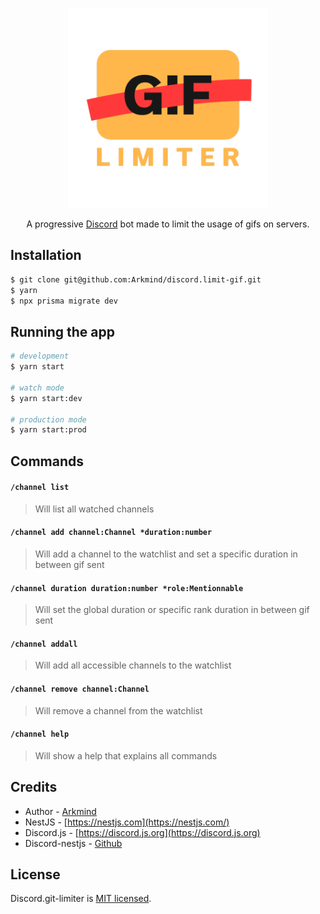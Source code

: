 <p align="center">
  <a href="https://github.com/Arkmind/discord.limit-gif/" target="blank"><img src="https://github.com/Arkmind/discord.limit-gif/blob/master/assets/logo.png?raw=true" width="320" alt="Gif Limiter Logo" /></a>
</p>

  <p align="center">A progressive <a href="http://discord.gg" target="_blank">Discord</a> bot made to limit the usage of gifs on servers.</p>

## Installation
```bash
$ git clone git@github.com:Arkmind/discord.limit-gif.git
$ yarn
$ npx prisma migrate dev
```

## Running the app
```bash
# development
$ yarn start

# watch mode
$ yarn start:dev

# production mode
$ yarn start:prod
```

## Commands
#### `/channel list`
> Will list all watched channels

#### `/channel add channel:Channel *duration:number`
> Will add a channel to the watchlist and set a specific duration in between gif sent

#### `/channel duration duration:number *role:Mentionnable`
> Will set the global duration or specific rank duration in between gif sent

#### `/channel addall`
> Will add all accessible channels to the watchlist

#### `/channel remove channel:Channel`
> Will remove a channel from the watchlist

#### `/channel help`
> Will show a help that explains all commands 


## Credits

- Author - [Arkmind](https://github.com/Arkmind)
- NestJS - [https://nestjs.com](https://nestjs.com/)
- Discord.js - [https://discord.js.org](https://discord.js.org)
- Discord-nestjs - [Github](https://github.com/fjodor-rybakov/discord-nestjs)

## License

Discord.git-limiter is [MIT licensed](LICENSE).
